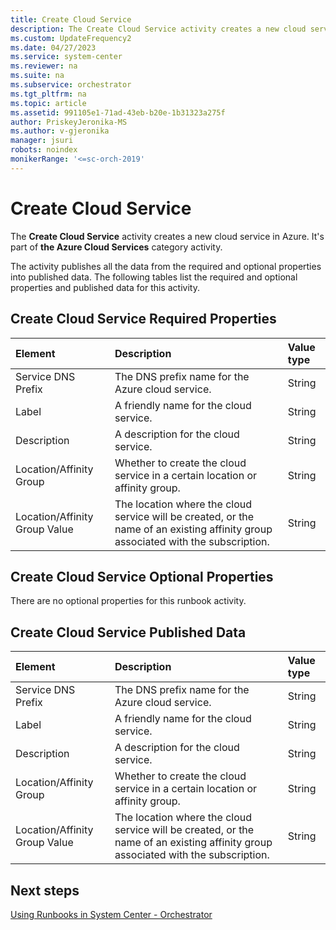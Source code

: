 ```yaml
---
title: Create Cloud Service
description: The Create Cloud Service activity creates a new cloud service in Azure.
ms.custom: UpdateFrequency2
ms.date: 04/27/2023
ms.service: system-center
ms.reviewer: na
ms.suite: na
ms.subservice: orchestrator
ms.tgt_pltfrm: na
ms.topic: article
ms.assetid: 991105e1-71ad-43eb-b20e-1b31323a275f
author: PriskeyJeronika-MS
ms.author: v-gjeronika
manager: jsuri
robots: noindex
monikerRange: '<=sc-orch-2019'
---
```

# Create Cloud Service

The **Create Cloud Service** activity creates a new cloud service in Azure. It's part of **the Azure Cloud Services** category activity.

The activity publishes all the data from the required and optional properties into published data. The following tables list the required and optional properties and published data for this activity.

## Create Cloud Service Required Properties

| **Element**   | **Description**   | **Value type** |
|:---|:---|:---|
| Service DNS Prefix   | The DNS prefix name for the Azure cloud service.   | String   |
| Label   | A friendly name for the cloud service.   | String   |
| Description   | A description for the cloud service.   | String   |
| Location/Affinity Group   | Whether to create the cloud service in a certain location or affinity group.   | String   |
| Location/Affinity Group Value | The location where the cloud service will be created, or the name of an existing affinity group associated with the subscription. | String   |

## Create Cloud Service Optional Properties

There are no optional properties for this runbook activity.

## Create Cloud Service Published Data

| **Element**   | **Description**   | **Value type** |
|:---|:---|:---|
| Service DNS Prefix   | The DNS prefix name for the Azure cloud service.   | String   |
| Label   | A friendly name for the cloud service.   | String   |
| Description   | A description for the cloud service.   | String   |
| Location/Affinity Group   | Whether to create the cloud service in a certain location or affinity group.   | String   |
| Location/Affinity Group Value | The location where the cloud service will be created, or the name of an existing affinity group associated with the subscription. | String   |

## Next steps

[Using Runbooks in System Center - Orchestrator](design-and-build-runbooks.md)
